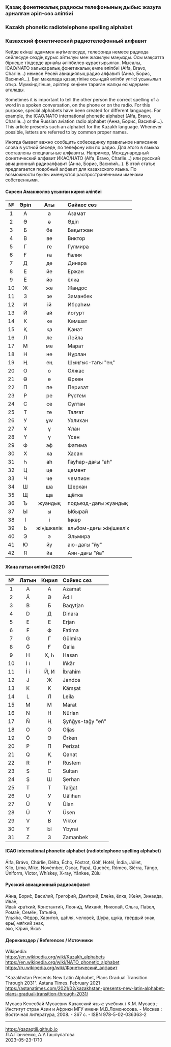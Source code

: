 ### Қазақ фонетикалық радиосы телефонының дыбыс жазуға арналған әріп-сөз әліпбиі  

### Kazakh phonetic radiotelephone spelling alphabet  

### Казахский фонетический радиотелефонный алфавит

Кейде екінші адаммен әңгімелесуде, телефонда немесе радиода сөйлесуде сөздің дұрыс айтылуы мен жазылуы маңызды.
Осы мақсатта бірнеше тілдерде арнайы әліпбилер құрастырылған. Мысалы, ICAO/NATO халықаралық фонетикалық емле әліпбиі (Alfa, Bravo, Charlie...) немесе Ресей авиациялық радио алфавиті (Анна, Борис, Василий...).
Бұл мақалада қазақ тіліне осындай әліпби үлгісі ұсынылып отыр. Мүмкіндігінше, әріптер кеңінен тараған жалқы есімдермен аталады.

Sometimes it is important to tell the other person the correct spelling of a word in a spoken conversation, on the phone or on the radio.
For this purpose, special alphabets have been created for different languages. For example, the ICAO/NATO international phonetic alphabet (Alfa, Bravo, Charlie...) or the Russian aviation radio alphabet (Анна, Борис, Василий...).
This article presents such an alphabet for the Kazakh language. Whenever possible, letters are referred to by common proper names.

Иногда бывает важно сообщить собеседнику правильное написание слова в устной беседе, по телефону или по радио.
Для этого в языках составлены специальные алфавиты. Например, Международный фонетический алфавит ИКАО/НАТО (Alfa, Bravo, Charlie...) или русский авиационный радиоалфавит (Анна, Борис, Василий...).
В этой статье предлагается подобный алфавит для казахзского языка. По возможности буквы именуются распространёнными именами собственными. 

#### Сәрсен Аманжолов ұсынған кирил әліпбиі  

№ | Әріп | Аты | Сәйкес сөз
:---: | :---: | :---: | :---
1	 | 	А	 | 	а	 | 	Азамат
2	 | 	Ә	 | 	ә	 | 	Әділ  
3	 | 	Б	 | 	бе	 | 	Бақытжан
4	 | 	В	 | 	ве	 | 	Виктор
5	 | 	Г	 | 	ге	 | 	Гүлмира
6	 | 	Ғ	 | 	ға	 | 	Ғалия
7	 | 	Д	 | 	де	 | 	Динара
8	 | 	Е	 | 	йе	 | 	Ержан
9	 | 	Ё	 | 	йо	 | 	ёлка
10	 | 	Ж	 | 	же	 | 	Жандос
11	 | 	З	 | 	зе	 | 	Заманбек
12	 | 	И	 | 	ій	 | 	Ибраһим
13	 | 	Й	 | 	ай	 | 	йогурт
14	 | 	К	 | 	ке	 | 	Кәмшат
15	 | 	Қ	 | 	қа	 | 	Қанат
16	 | 	Л	 | 	ле	 | 	Лейла
17	 | 	М	 | 	ме	 | 	Марат
18	 | 	Н	 | 	не	 | 	Нұрлан
19	 | 	Ң	 | 	ең	 | 	Шыңғыс-тағы "ең"
20	 | 	О	 | 	о	 | 	Олжас
21	 | 	Ө	 | 	ө	 | 	Өркен
22	 | 	П	 | 	пе	 | 	Перизат
23	 | 	Р	 | 	ре	 | 	Рүстем
24	 | 	С	 | 	се	 | 	Сұлтан
25	 | 	Т	 | 	те	 | 	Талғат
26	 | 	У	 | 	ұw	 | 	Уәлихан
27	 | 	Ұ	 | 	ұ	 | 	Ұлан
28	 | 	Ү	 | 	ү	 | 	Үсен
29	 | 	Ф	 | 	эф	 | 	Фатима
30	 | 	Х	 | 	ха	 | 	Хасан
31	 | 	Һ	 | 	аһ	 | 	Гауһар-дағы "аһ"
32	 | 	Ц	 | 	це	 | 	цемент
33	 | 	Ч	 | 	че	 | 	чемпион
34	 | 	Ш	 | 	ша	 | 	Шерхан
35	 | 	Щ	 | 	ща	 | 	щётка
36	 | 	Ъ	 | 	жуандық	 | 	подъезд-дағы жуандық
37	 | 	Ы	 | 	ы	 | 	Ыбырай
38	 | 	І	 | 	і	 | 	Іңкәр
39	 | 	Ь	 | 	жіңішкелік	 | 	альбом-дағы жіңішкелік
40	 | 	Э	 | 	э	 | 	Эльмира
41	 | 	Ю	 | 	йу	 | 	аю-дағы "йу"
42	 | 	Я	 | 	йа	 | 	Аян-дағы "йа"



#### Жаңа латын әліпбиі (2021)

№ | Латын | Кирил | Сәйкес сөз
:---: | :---: | :---: | :---
1	 | 	A	 | 	А	 | 	Azamat
2	 | 	Ä	 | 	Ә	 | 	Ädıl
3	 | 	B	 | 	Б	 | 	Baqytjan
4	 | 	D	 | 	Д	 | 	Dinara
5	 | 	E	 | 	Е	 | 	Erjan
6	 | 	F	 | 	Ф	 | 	Fatima
7	 | 	G	 | 	Г	 | 	Gülmira
8	 | 	Ğ	 | 	Ғ	 | 	Ğalia
9	 | 	H	 | 	Х, Һ	 | 	Hasan
10	 | 	I ı	 | 	І	 | 	Iñkär
11	 | 	İ i	 | 	Й, И	 | 	İbrahim
12	 | 	J	 | 	Ж	 | 	Jandos
13	 | 	K	 | 	К	 | 	Kämşat
14	 | 	L	 | 	Л	 | 	Leila
15	 | 	M	 | 	М	 | 	Marat
16	 | 	N	 | 	Н	 | 	Nūrlan
17	 | 	Ñ	 | 	Ң	 | 	Şyñğys-tağy "eñ"
18	 | 	O	 | 	О	 | 	Oljas
19	 | 	Ö	 | 	Ө	 | 	Örken
20	 | 	P	 | 	П	 | 	Perizat
21	 | 	Q	 | 	Қ	 | 	Qanat
22	 | 	R	 | 	Р	 | 	Rüstem
23	 | 	S	 | 	С	 | 	Sultan
24	 | 	Ş	 | 	Ш	 | 	Şerhan
25	 | 	T	 | 	Т	 | 	Talğat
26	 | 	U	 | 	У	 | 	Uälihan
27	 | 	Ū	 | 	Ұ	 | 	Ūlan
28	 | 	Ü	 | 	Ү	 | 	Üsen
29	 | 	V	 | 	В	 | 	Viktor
30	 | 	Y	 | 	Ы	 | 	Ybyrai
31	 | 	Z	 | 	З	 | 	Zamanbek

#### ICAO international phonetic alphabet (radiotelephone spelling alphabet)

Álfa, Brávo, Chárlie, Délta, Écho,
Fóxtrot, Gólf, Hotél, Índia, Júliet,  
Kílo, Líma, Mike, Novémber, Óscar,
Papá, Quebéc, Rómeo, Siérra, Tángo,  
Úniform, Víctor, Whískey, X-ray, Yánkee,
Zúlu  

#### Русский авиационный радиоалфавит

А́нна, 
Бори́с, 
Васи́лий, 
Григо́рий, 
Дми́трий, 
Еле́на, 
ёлка, 
Же́ня, 
Зинаи́да, 
Ива́н,  
Ива́н кра́ткий, 
Константи́н, 
Леони́д, 
Михаи́л, 
Никола́й, 
О́льга, 
Па́вел, 
Рома́н, 
Семён, 
Татья́на,  
Улья́на, 
Фёдор, 
Харито́н, 
ца́пля, 
челове́к, 
Шу́ра, 
щу́ка, 
твёрдый знак, 
еры́, 
мя́гкий знак,  
э́хо, 
Ю́рий, 
Я́ков  


#### Дереккөздер / References / Источники
Wikipedia:  
<https://en.wikipedia.org/wiki/Kazakh_alphabets>  
<https://en.wikipedia.org/wiki/NATO_phonetic_alphabet>  
<https://ru.wikipedia.org/wiki/Фонетический_алфавит>
  
"Kazakhstan Presents New Latin Alphabet, Plans Gradual Transition Through 2031". Astana Times. February 2021  
<https://astanatimes.com/2021/02/kazakhstan-presents-new-latin-alphabet-plans-gradual-transition-through-2031/>  
  
Мусаев Кенесбай Мусаевич Казахский язык: учебник / К.М. Мусаев ; Институт стран Азии и Африки МГУ имени М.В.Ломоносова. - Москва : Восточная литература, 2008. - 367 с. - ISBN 978-5-02-036363-2  
  
---  
<https://qazaqtili.github.io>  
Л.А.Панченко, А.У.Ташпулатова  
2023-05-23-1710
